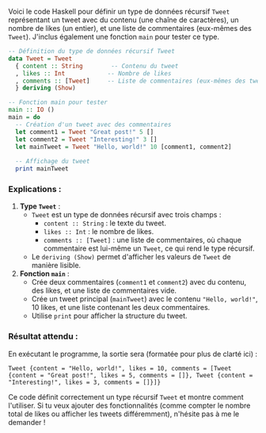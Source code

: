Voici le code Haskell pour définir un type de données récursif `Tweet` représentant un tweet avec du contenu (une chaîne de caractères), un nombre de likes (un entier), et une liste de commentaires (eux-mêmes des `Tweet`). J'inclus également une fonction `main` pour tester ce type.

```haskell
-- Définition du type de données récursif Tweet
data Tweet = Tweet
  { content :: String        -- Contenu du tweet
  , likes :: Int            -- Nombre de likes
  , comments :: [Tweet]     -- Liste de commentaires (eux-mêmes des tweets)
  } deriving (Show)

-- Fonction main pour tester
main :: IO ()
main = do
  -- Création d'un tweet avec des commentaires
  let comment1 = Tweet "Great post!" 5 []
  let comment2 = Tweet "Interesting!" 3 []
  let mainTweet = Tweet "Hello, world!" 10 [comment1, comment2]
  
  -- Affichage du tweet
  print mainTweet
```

### Explications :
1. **Type `Tweet`** :
   - `Tweet` est un type de données récursif avec trois champs :
     - `content :: String` : le texte du tweet.
     - `likes :: Int` : le nombre de likes.
     - `comments :: [Tweet]` : une liste de commentaires, où chaque commentaire est lui-même un `Tweet`, ce qui rend le type récursif.
   - Le `deriving (Show)` permet d'afficher les valeurs de `Tweet` de manière lisible.
2. **Fonction `main`** :
   - Crée deux commentaires (`comment1` et `comment2`) avec du contenu, des likes, et une liste de commentaires vide.
   - Crée un tweet principal (`mainTweet`) avec le contenu `"Hello, world!"`, 10 likes, et une liste contenant les deux commentaires.
   - Utilise `print` pour afficher la structure du tweet.

### Résultat attendu :
En exécutant le programme, la sortie sera (formatée pour plus de clarté ici) :
```
Tweet {content = "Hello, world!", likes = 10, comments = [Tweet {content = "Great post!", likes = 5, comments = []}, Tweet {content = "Interesting!", likes = 3, comments = []}]}
```

Ce code définit correctement un type récursif `Tweet` et montre comment l'utiliser. Si tu veux ajouter des fonctionnalités (comme compter le nombre total de likes ou afficher les tweets différemment), n'hésite pas à me le demander !
